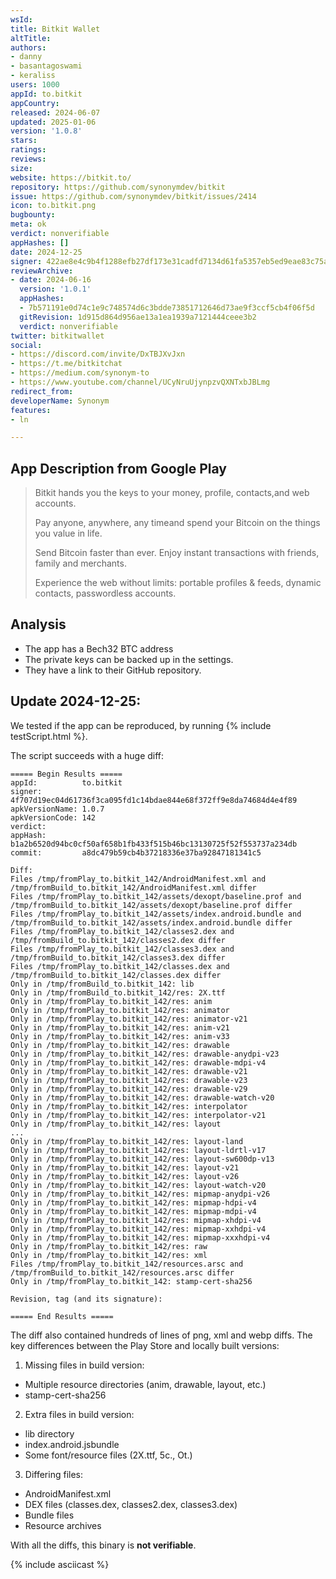```yaml
---
wsId: 
title: Bitkit Wallet
altTitle: 
authors:
- danny
- basantagoswami
- keraliss
users: 1000
appId: to.bitkit
appCountry: 
released: 2024-06-07
updated: 2025-01-06
version: '1.0.8'
stars: 
ratings: 
reviews: 
size: 
website: https://bitkit.to/
repository: https://github.com/synonymdev/bitkit
issue: https://github.com/synonymdev/bitkit/issues/2414
icon: to.bitkit.png
bugbounty: 
meta: ok
verdict: nonverifiable
appHashes: []
date: 2024-12-25
signer: 422ae8e4c9b4f1288efb27df173e31cadfd7134d61fa5357eb5ed9eae83c75a7
reviewArchive:
- date: 2024-06-16
  version: '1.0.1'
  appHashes:
  - 7b571191e0d74c1e9c748574d6c3bdde73851712646d73ae9f3ccf5cb4f06f5d
  gitRevision: 1d915d864d956ae13a1ea1939a7121444ceee3b2
  verdict: nonverifiable
twitter: bitkitwallet
social:
- https://discord.com/invite/DxTBJXvJxn
- https://t.me/bitkitchat
- https://medium.com/synonym-to
- https://www.youtube.com/channel/UCyNruUjynpzvQXNTxbJBLmg
redirect_from: 
developerName: Synonym
features:
- ln

---
```


## App Description from Google Play

> Bitkit hands you the keys to your money, profile, contacts,and web accounts.
>
> Pay anyone, anywhere, any timeand spend your Bitcoin on the things you value in life.
>
> Send Bitcoin faster than ever. Enjoy instant transactions with friends, family and merchants.
>
> Experience the web without limits: portable profiles & feeds, dynamic contacts, passwordless accounts.

## Analysis 

- The app has a Bech32 BTC address
- The private keys can be backed up in the settings.
- They have a link to their GitHub repository. 

## Update 2024-12-25: 

We tested if the app can be reproduced, by running {% include testScript.html %}.

The script succeeds with a huge diff:

```
===== Begin Results =====
appId:          to.bitkit
signer:         4f707d19ec04d61736f3ca095fd1c14bdae844e68f372ff9e8da74684d4e4f89
apkVersionName: 1.0.7
apkVersionCode: 142
verdict:        
appHash:        b1a2b6520d94bc0cf50af658b1fb433f515b46bc13130725f52f553737a234db
commit:         a8dc479b59cb4b37218336e37ba92847181341c5

Diff:
Files /tmp/fromPlay_to.bitkit_142/AndroidManifest.xml and /tmp/fromBuild_to.bitkit_142/AndroidManifest.xml differ
Files /tmp/fromPlay_to.bitkit_142/assets/dexopt/baseline.prof and /tmp/fromBuild_to.bitkit_142/assets/dexopt/baseline.prof differ
Files /tmp/fromPlay_to.bitkit_142/assets/index.android.bundle and /tmp/fromBuild_to.bitkit_142/assets/index.android.bundle differ
Files /tmp/fromPlay_to.bitkit_142/classes2.dex and /tmp/fromBuild_to.bitkit_142/classes2.dex differ
Files /tmp/fromPlay_to.bitkit_142/classes3.dex and /tmp/fromBuild_to.bitkit_142/classes3.dex differ
Files /tmp/fromPlay_to.bitkit_142/classes.dex and /tmp/fromBuild_to.bitkit_142/classes.dex differ
Only in /tmp/fromBuild_to.bitkit_142: lib
Only in /tmp/fromBuild_to.bitkit_142/res: 2X.ttf
Only in /tmp/fromPlay_to.bitkit_142/res: anim
Only in /tmp/fromPlay_to.bitkit_142/res: animator
Only in /tmp/fromPlay_to.bitkit_142/res: animator-v21
Only in /tmp/fromPlay_to.bitkit_142/res: anim-v21
Only in /tmp/fromPlay_to.bitkit_142/res: anim-v33
Only in /tmp/fromPlay_to.bitkit_142/res: drawable
Only in /tmp/fromPlay_to.bitkit_142/res: drawable-anydpi-v23
Only in /tmp/fromPlay_to.bitkit_142/res: drawable-mdpi-v4
Only in /tmp/fromPlay_to.bitkit_142/res: drawable-v21
Only in /tmp/fromPlay_to.bitkit_142/res: drawable-v23
Only in /tmp/fromPlay_to.bitkit_142/res: drawable-v29
Only in /tmp/fromPlay_to.bitkit_142/res: drawable-watch-v20
Only in /tmp/fromPlay_to.bitkit_142/res: interpolator
Only in /tmp/fromPlay_to.bitkit_142/res: interpolator-v21
Only in /tmp/fromPlay_to.bitkit_142/res: layout
...
Only in /tmp/fromPlay_to.bitkit_142/res: layout-land
Only in /tmp/fromPlay_to.bitkit_142/res: layout-ldrtl-v17
Only in /tmp/fromPlay_to.bitkit_142/res: layout-sw600dp-v13
Only in /tmp/fromPlay_to.bitkit_142/res: layout-v21
Only in /tmp/fromPlay_to.bitkit_142/res: layout-v26
Only in /tmp/fromPlay_to.bitkit_142/res: layout-watch-v20
Only in /tmp/fromPlay_to.bitkit_142/res: mipmap-anydpi-v26
Only in /tmp/fromPlay_to.bitkit_142/res: mipmap-hdpi-v4
Only in /tmp/fromPlay_to.bitkit_142/res: mipmap-mdpi-v4
Only in /tmp/fromPlay_to.bitkit_142/res: mipmap-xhdpi-v4
Only in /tmp/fromPlay_to.bitkit_142/res: mipmap-xxhdpi-v4
Only in /tmp/fromPlay_to.bitkit_142/res: mipmap-xxxhdpi-v4
Only in /tmp/fromPlay_to.bitkit_142/res: raw
Only in /tmp/fromPlay_to.bitkit_142/res: xml
Files /tmp/fromPlay_to.bitkit_142/resources.arsc and /tmp/fromBuild_to.bitkit_142/resources.arsc differ
Only in /tmp/fromPlay_to.bitkit_142: stamp-cert-sha256

Revision, tag (and its signature):

===== End Results =====
```

The diff also contained hundreds of lines of png, xml and webp diffs. 
The key differences between the Play Store and locally built versions:

1. Missing files in build version:
- Multiple resource directories (anim, drawable, layout, etc.)
- stamp-cert-sha256

2. Extra files in build version:
- lib directory
- index.android.jsbundle
- Some font/resource files (2X.ttf, 5c., Ot.)

3. Differing files:
- AndroidManifest.xml
- DEX files (classes.dex, classes2.dex, classes3.dex)
- Bundle files
- Resource archives

With all the diffs, this binary is **not verifiable**.

{% include asciicast %}